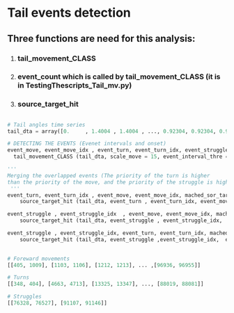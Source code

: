 
# Tail events detection
## Three functions are need for this analysis: 
1. ### tail_movement_CLASS
2. ### event_count which is called by tail_movement_CLASS (it is in TestingThescripts_Tail_mv.py)
3. ### source_target_hit

```python

# Tail angles time series
tail_dta = array([0.     , 1.4004 , 1.4004 , ..., 0.92304, 0.92304, 0.92304])

# DETECTING THE EVENTS (Evenet intervals and onset)
event_move, event_move_idx , event_turn, event_turn_idx, event_struggle, event_struggle_idx = \
  tail_movement_CLASS (tail_dta, scale_move = 15, event_interval_thre = 25, scale_turn_Strgl = 15)

'''
Merging the overlapped events (The priority of the turn is higher
than the priority of the move, and the priority of the struggle is higher than the priority of the turn. )
 '''
event_turn, event_turn_idx , event_move, event_move_idx, mached_sor_tar = \ 
    source_target_hit (tail_dta, event_turn , event_turn_idx, event_move, event_move_idx, effect_size = 5)

event_struggle , event_struggle_idx  , event_move, event_move_idx, mached_sor_tar = \ 
    source_target_hit (tail_dta, event_struggle , event_struggle_idx,  event_move, event_move_idx, effect_size = 200)

event_struggle , event_struggle_idx, event_turn, event_turn_idx, mached_sor_tar = \
    source_target_hit (tail_dta, event_struggle ,event_struggle_idx,  event_turn, event_turn_idx, effect_size = 25 )    
   

# Foreward movements
[[405, 1009], [1103, 1106], [1212, 1213], ... ,[96936, 96955]]

# Turns
[[348, 404], [4663, 4713], [13325, 13347], ..., [88019, 88081]]

# Struggles
[[76328, 76527], [91107, 91146]]

```
